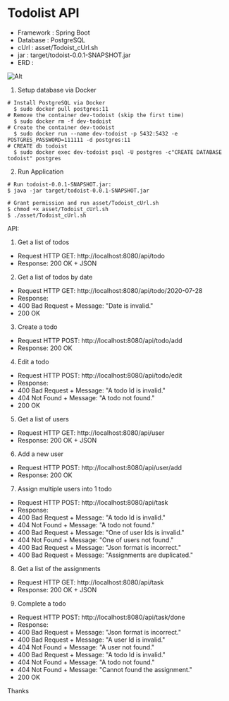# Todolist API

* Framework : Spring Boot
* Database  : PostgreSQL
* cUrl      : asset/Todoist_cUrl.sh
* jar       : target/todoist-0.0.1-SNAPSHOT.jar
* ERD       :

![Alt](https://github.com/minh-tech/todoist/blob/master/asset/Todolist_ERD.jpg "Title")


1. Setup database via Docker
~~~~
# Install PostgreSQL via Docker
  $ sudo docker pull postgres:11
# Remove the container dev-todoist (skip the first time)
  $ sudo docker rm -f dev-todoist
# Create the container dev-todoist
  $ sudo docker run --name dev-todoist -p 5432:5432 -e POSTGRES_PASSWORD=111111 -d postgres:11
# CREATE db todoist
  $ sudo docker exec dev-todoist psql -U postgres -c"CREATE DATABASE todoist" postgres
~~~~
2. Run Application
~~~~
# Run todoist-0.0.1-SNAPSHOT.jar:
$ java -jar target/todoist-0.0.1-SNAPSHOT.jar 

# Grant permission and run asset/Todoist_cUrl.sh
$ chmod +x asset/Todoist_cUrl.sh
$ ./asset/Todoist_cUrl.sh 
~~~~

API:
1. Get a list of todos
- Request HTTP GET: http://localhost:8080/api/todo
- Response: 200 OK + JSON

2. Get a list of todos by date
- Request HTTP GET: http://localhost:8080/api/todo/2020-07-28
- Response:
- 400 Bad Request + Message: "Date is invalid."
- 200 OK

3. Create a todo
- Request HTTP POST: http://localhost:8080/api/todo/add
- Response: 200 OK

4. Edit a todo
- Request HTTP POST: http://localhost:8080/api/todo/edit
- Response:
- 400 Bad Request + Message: "A todo Id is invalid."
- 404 Not Found + Message: "A todo not found."
- 200 OK

5. Get a list of users
- Request HTTP GET: http://localhost:8080/api/user
- Response: 200 OK + JSON

6. Add a new user
- Request HTTP POST: http://localhost:8080/api/user/add
- Response: 200 OK

7. Assign multiple users into 1 todo
- Request HTTP POST: http://localhost:8080/api/task
- Response:
- 400 Bad Request + Message: "A todo Id is invalid."
- 404 Not Found + Message: "A todo not found."
- 400 Bad Request + Message: "One of user Ids is invalid."
- 404 Not Found + Message: "One of users not found."
- 400 Bad Request + Message: "Json format is incorrect."
- 400 Bad Request + Message: "Assignments are duplicated."

8. Get a list of the assignments
- Request HTTP GET: http://localhost:8080/api/task
- Response: 200 OK + JSON

9. Complete a todo
- Request HTTP POST: http://localhost:8080/api/task/done
- Response:
- 400 Bad Request + Message: "Json format is incorrect."
- 400 Bad Request + Message: "A user Id is invalid."
- 404 Not Found + Message: "A user not found."
- 400 Bad Request + Message: "A todo Id is invalid."
- 404 Not Found + Message: "A todo not found."
- 404 Not Found + Message: "Cannot found the assignment."
- 200 OK

Thanks
